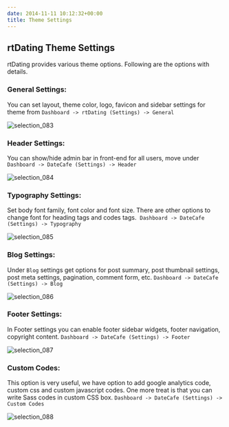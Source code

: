 ```yaml
---
date: 2014-11-11 10:12:32+00:00
title: Theme Settings
---
```


## rtDating Theme Settings


rtDating provides various theme options. Following are the options with details.


### General Settings:


You can set layout, theme color, logo, favicon and sidebar settings for theme from `Dashboard -> rtDating (Settings) -> General`

![selection_083](https://cloud.githubusercontent.com/assets/1140051/5279863/76287b8e-7b0f-11e4-90ae-b79dbb77b903.png)


### Header Settings:


You can show/hide admin bar in front-end for all users, move under `Dashboard -> DateCafe (Settings) -> Header`

![selection_084](https://cloud.githubusercontent.com/assets/1140051/5279883/9766f0aa-7b0f-11e4-917f-f19d9669f181.png)


### Typography Settings:


Set body font family, font color and font size. There are other options to change font for heading tags and codes tags.  `Dashboard -> DateCafe (Settings) -> Typography`

![selection_085](https://cloud.githubusercontent.com/assets/1140051/5279895/c99ea0ae-7b0f-11e4-9ffe-b80d586322c9.png)



### Blog Settings:


Under `Blog` settings get options for post summary, post thumbnail settings, post meta settings, pagination, comment form, etc. `Dashboard -> DateCafe (Settings) -> Blog`

![selection_086](https://cloud.githubusercontent.com/assets/1140051/5279905/09e67a60-7b10-11e4-8b11-c859dec6065a.png)


### Footer Settings:


In Footer settings you can enable footer sidebar widgets, footer navigation, copyright content. `Dashboard -> DateCafe (Settings) -> Footer`

![selection_087](https://cloud.githubusercontent.com/assets/1140051/5279919/58384b62-7b10-11e4-8ef9-29d090705afb.png)


### Custom Codes:


This option is very useful, we have option to add google analytics code, custom css and custom javascript codes. One more treat is that you can write Sass codes in custom CSS box. `Dashboard -> DateCafe (Settings) -> Custom Codes`

![selection_088](https://cloud.githubusercontent.com/assets/1140051/5279931/80a4f62c-7b10-11e4-9dfd-1910daf964a5.png)
